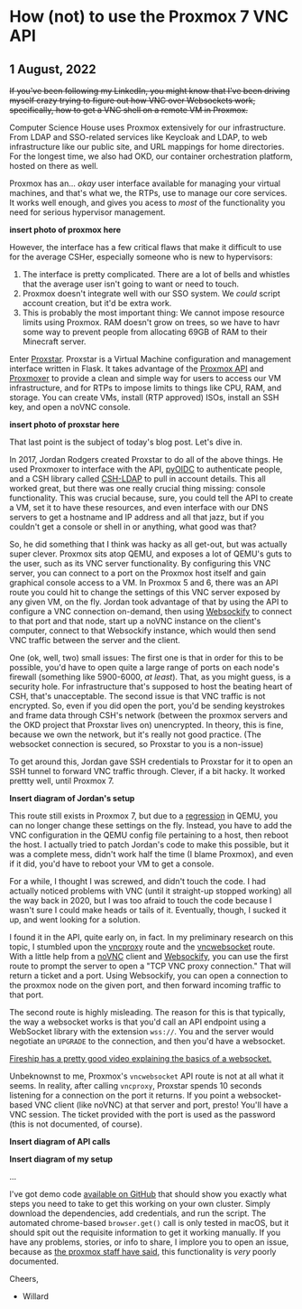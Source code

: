 # How (not) to use the Proxmox 7 VNC API
## 1 August, 2022

~~If you've been following my LinkedIn, you might know that I've been driving myself crazy trying to figure out how VNC over Websockets work, specifically, how to get a VNC shell on a remote VM in Proxmox.~~

Computer Science House uses Proxmox extensively for our infrastructure. From LDAP and SSO-related services like Keycloak and LDAP, to web infrastructure like our public site, and URL mappings for home directories. For the longest time, we also had OKD, our container orchestration platform, hosted on there as well.

Proxmox has an... _okay_ user interface available for managing your virtual machines, and that's what we, the RTPs, use to manage our core services. It works well enough, and gives you acess to _most_ of the functionality you need for serious hypervisor management.

**insert photo of proxmox here**

However, the interface has a few critical flaws that make it difficult to use for the average CSHer, especially someone who is new to hypervisors:
1. The interface is pretty complicated. There are a lot of bells and whistles that the average user isn't going to want or need to touch.
2. Proxmox doesn't integrate well with our SSO system. We _could_ script account creation, but it'd be extra work.
3. This is probably the most important thing: We cannot impose resource limits using Proxmox. RAM doesn't grow on trees, so we have to havr some way to prevent people from allocating 69GB of RAM to their Minecraft server.

Enter [Proxstar](https://github.com/computersciencehouse/proxstar). Proxstar is a Virtual Machine configuration and management interface written in Flask. It takes advantage of the [Proxmox API](https://pve.proxmox.com/pve-docs/api-viewer/) and [Proxmoxer](https://github.com/proxmoxer) to provide a clean and simple way for users to access our VM infrastructure, and for RTPs to impose limits to things like CPU, RAM, and storage. You can create VMs, install (RTP approved) ISOs, install an SSH key, and open a noVNC console.

<!--TODO: Open issue to allow people to upload ISOs for approval in Proxstar-->

**insert photo of proxstar here**

That last point is the subject of today's blog post. Let's dive in.

In 2017, Jordan Rodgers created Proxstar to do all of the above things. He used Proxmoxer to interface with the API, [pyOIDC]() to authenticate people, and a CSH library called [CSH-LDAP]() to pull in account details. This all worked great, but there was one really crucial thing missing: console functionality. This was crucial because, sure, you could tell the API to create a VM, set it to have these resources, and even interface with our DNS servers to get a hostname and IP address and all that jazz, but if you couldn't get a console or shell in or anything, what good was that?

So, he did something that I think was hacky as all get-out, but was actually super clever. Proxmox sits atop QEMU, and exposes a lot of QEMU's guts to the user, such as its VNC server functionality. By configuring this VNC server, you can connect to a port on the Proxmox host itself and gain graphical console access to a VM. In Proxmox 5 and 6, there was an API route you could hit to change the settings of this VNC server exposed by any given VM, on the fly. Jordan took advantage of that by using the API to configure a VNC connection on-demand, then using [Websockify]() to connect to that port and that node, start up a noVNC instance on the client's computer, connect to that Websockify instance, which would then send VNC traffic between the server and the client.

One (ok, well, two) small issues: The first one is that in order for this to be possible, you'd have to open quite a large range of ports on each node's firewall (something like 5900-6000, _at least_). That, as you might guess, is a security hole. For infrastructure that's supposed to host the beating heart of CSH, that's unacceptable. The second issue is that VNC traffic is not encrypted. So, even if you did open the port, you'd be sending keystrokes and frame data through CSH's network (between the proxmox servers and the OKD project that Proxstar lives on) unencrypted. In theory, this is fine, because we own the network, but it's really not good practice. (The websocket connection is secured, so Proxstar to you is a non-issue)

To get around this, Jordan gave SSH credentials to Proxstar for it to open an SSH tunnel to forward VNC traffic through. Clever, if a bit hacky. It worked prettty well, until Proxmox 7.

**Insert diagram of Jordan's setup**

This route still exists in Proxmox 7, but due to a [regression]() in QEMU, you can no longer change these settings on the fly. Instead, you have to add the VNC configuration in the QEMU config file pertaining to a host, then reboot the host. I actually tried to patch Jordan's code to make this possible, but it was a complete mess, didn't work half the time (I blame Proxmox), and even if it did, you'd have to reboot your VM to get a console.

For a while, I thought I was screwed, and didn't touch the code. I had actually noticed problems with VNC (until it straight-up stopped working) all the way back in 2020, but I was too afraid to touch the code because I wasn't sure I could make heads or tails of it. Eventually, though, I sucked it up, and went looking for a solution.

<!--Proxmox does some [interesting things](jordan's message linking to source code) to get its own internal noVNC client to work. I don't understand it at all,-->

I found it in the API, quite early on, in fact. In my preliminary research on this topic, I stumbled upon the [vncproxy](https://pve.proxmox.com/pve-docs/api-viewer/index.html#/nodes/{node}/qemu/{vmid}/vncproxy) route and the [vncwebsocket](https://pve.proxmox.com/pve-docs/api-viewer/index.html#/nodes/{node}/qemu/{vmid}/vncwebsocket) route. With a little help from a [noVNC]() client and [Websockify](), you can use the first route to prompt the server to open a "TCP VNC proxy connection." That will return a ticket and a port. Using Websockify, you can open a connection to the proxmox node on the given port, and then forward incoming traffic to that port.

The second route is highly misleading. The reason for this is that typically, the way a websocket works is that you'd call an API endpoint using a WebSocket library with the extension `wss://`. You and the server would negotiate an `UPGRADE` to the connection, and then you'd have a websocket.

[Fireship has a pretty good video explaining the basics of a websocket.](https://www.youtube.com/watch?v=1BfCnjr_Vjg&t=202s)

Unbeknownst to me, Proxmox's `vncwebsocket` API route is not at all what it seems. In reality, after calling `vncproxy`, Proxstar spends 10 seconds listening for a connection on the port it returns. If you point a websocket-based VNC client (like noVNC) at that server and port, presto! You'll have a VNC session. The ticket provided with the port is used as the password (this is not documented, of course).

**Insert diagram of API calls**

**Insert diagram of my setup**

...

I've got demo code [available on GitHub](https://github.com/WillNilges/proxstar-vnc-forwarder/) that should show you exactly what steps you need to take to get this working on your own cluster. Simply download the dependencies, add credentials, and run the script. The automated chrome-based `browser.get()` call is only tested in macOS, but it should spit out the requisite information to get it working manually. If you have any problems, stories, or info to share, I implore you to open an issue, because as [the proxmox staff have said](), this functionality is _very_ poorly documented.

Cheers,
- Willard
